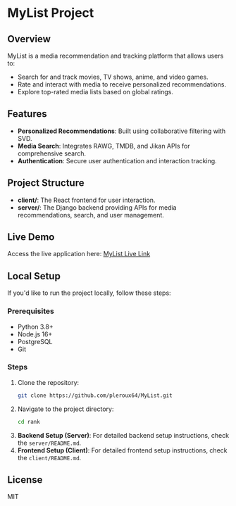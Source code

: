 # MyList Project

## Overview
MyList is a media recommendation and tracking platform that allows users to:
- Search for and track movies, TV shows, anime, and video games.
- Rate and interact with media to receive personalized recommendations.
- Explore top-rated media lists based on global ratings.

## Features
- **Personalized Recommendations**: Built using collaborative filtering with SVD.
- **Media Search**: Integrates RAWG, TMDB, and Jikan APIs for comprehensive search.
- **Authentication**: Secure user authentication and interaction tracking.

## Project Structure
- **client/**: The React frontend for user interaction.
- **server/**: The Django backend providing APIs for media recommendations, search, and user management.

## Live Demo
Access the live application here: [MyList Live Link](https://mylist-gray.vercel.app/)

## Local Setup
If you'd like to run the project locally, follow these steps:

### Prerequisites
- Python 3.8+
- Node.js 16+
- PostgreSQL
- Git

### Steps
1. Clone the repository:
   ```bash
   git clone https://github.com/pleroux64/MyList.git
   ```
2. Navigate to the project directory:
   ```bash
   cd rank
   ```
3. **Backend Setup (Server)**: For detailed backend setup instructions, check the `server/README.md`.
4. **Frontend Setup (Client)**: For detailed frontend setup instructions, check the `client/README.md`.


## License
MIT
